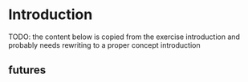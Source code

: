 # Introduction

TODO: the content below is copied from the exercise introduction and probably needs rewriting to a proper concept introduction

## futures
